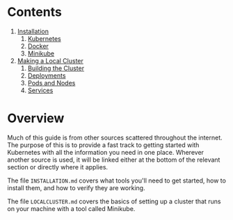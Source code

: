 Contents
=====
1. [Installation](INSTALLATION.md)
    1. [Kubernetes](INSTALLATION.md#Kubernetes)
    2. [Docker](INSTALLATION.md#Docker)
    3. [Minikube](INSTALLATION.md#Docker)
2. [Making a Local Cluster](LOCALCLUSTER.md)
    1. [Building the Cluster](LOCALCLUSTER.md#Creating-a-cluster)
    2. [Deployments](LOCALCLUSTER.md#Deployments)
    3. [Pods and Nodes](LOCALCLUSTER.md#Pods-and-Nodes)
    4. [Services](LOCALCLUSTER.md#Services)

Overview
=====
Much of this guide is from other sources scattered throughout the internet. The purpose of this is to provide a fast track to getting started with Kubernetes with all the information you need in one place. Wherever another source is used, it will be linked either at the bottom of the relevant section or directly where it applies.

The file `INSTALLATION.md` covers what tools you'll need to get started, how to install them, and how to verify they are working.

The file `LOCALCLUSTER.md` covers the basics of setting up a cluster that runs on your machine with a tool called Minikube.
